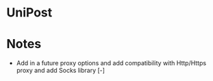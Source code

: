 # UniPost


# Notes
- Add in a future proxy options and add compatibility with Http/Https proxy and add Socks library [-]